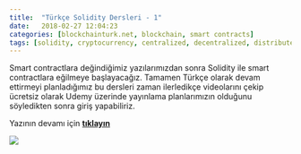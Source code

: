 ```yaml
---
title:  "Türkçe Solidity Dersleri - 1"
date:   2018-02-27 12:04:23
categories: [blockchainturk.net, blockchain, smart contracts]
tags: [solidity, cryptocurrency, centralized, decentralized, distributed, sanal, para, dijital, kripto, byzantine, bizans, general, java, nedir, Distributed, Legder, Blockchain, Bitcoin, utxo, Block, Mehmet Cem Yücel, Mehmet, Cem, Yucel, Yücel, blockchainturk, blockchainturk.net]
---
```



Smart contractlara değindiğimiz yazılarımızdan sonra Solidity ile smart contractlara eğilmeye başlayacağız. Tamamen Türkçe olarak devam ettirmeyi planladığımız bu dersleri zaman ilerledikçe videolarını çekip ücretsiz olarak Udemy üzerinde yayınlama planlarımızın olduğunu söyledikten sonra giriş yapabiliriz.

Yazının devamı için [**tıklayın**](https://medium.com/blockchainturk/turkce-solidity-dersleri-1-c33ebcbaebe0)

![](https://cdn-images-1.medium.com/max/800/1*bkQ65Bgo5_4Fi0BnsDYO1A.jpeg)
